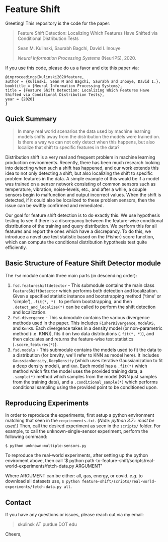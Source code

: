 # Feature Shift

Greeting! This repository is the code for the paper:

> Feature Shift Detection: Localizing Which Features Have Shifted via Conditional Distribution Tests
>
> Sean M. Kulinski, Saurabh Bagchi, David I. Inouye
>
> *Neural Information Processing Systems* (NeurIPS), 2020.

If you use this code, please do us a favor and cite this paper via:

```bibtext
@inproceedings{kulinski2020feature,
author = {Kulinski, Sean M and Bagchi, Saurabh and Inouye, David I.},
booktitle = {Neural Information Processing Systems},
title = {Feature Shift Detection: Localizing Which Features Have Shifted via Conditional Distribution Tests},
year = {2020}
}
```



## Quick Summary

> In many real world scenarios the data used by machine learning models shifts away from the distribution the models were trained on. Is there a way we can not only detect when this happens, but also localize that shift to specific features in the data?

Distribution shift is a very real and frequent problem in machine learning production environments. Recently, there has been much research looking into detecting when such a shift has happened, and our work extends this idea to not only detecting a shift, but also localizing the shift to specific problem features in the data. A simple example of this would be if a model was trained on a sensor network consisting of common sensors such as temperature, vibration, noise-levels, etc., and after a while, a couple sensors begin to malfunction and output incorrect values. When the shift is detected, if it could also be localized to these problem sensors, then the issue can be swiftly confirmed and remediated. 

Our goal for feature shift detection is to do exactly this. We use hypothesis testing to see if there is a discrepancy between the feature-wise conditional distributions of the training and query distribution. We perform this for all features and report the ones which have a discrepancy. To do this, we introduce a novel use test statistic based on the (Fisher) score function, which can compute the conditional distribution hypothesis test quite efficiently. 

## Basic Structure of  Feature Shift Detector module

The `fsd` module contain three main parts (in descending order):

1. `fsd.featureshiftdetector` - This submodule contains the main class `FeatureShiftDetector` which performs both detection and localization. Given a specified statistic instance and bootstrapping method ('time' or 'simple'), `.fit(*, *) ` to perform bootstrapping, and then `.detect_and_localize(*)` can be called to perform the shift detection and localization.
2. `fsd.divergence` - This submodule contains the various divergence methods used in the paper. This includes `FisherDivergence`, `ModelKS`, and `KnnKS`. Each divergence takes in a density model (or non-parametric method (i.e. KNN)), fits it on two data distributions (`.fit(*, *)`), and then calculates and returns the feature-wise test statistics (`.score_features(*)`). 
3. `fsd.models` - This submodule contains the models used to fit the data to a distribution (for brevity, we'll refer to KNN as model here). It includes `GaussianDensity`, `DeepDensity` (which uses iterative Gaussianization to fit a deep density model), and `Knn`. Each model has a `.fit(*)` which method which fits the model uses the provided training data, a `.sample(*)` method which samples from the model (KNN just samples from the training data), and a `.conditional_sample(*)` which performs conditional sampling using the provided point to be conditioned upon.

## Reproducing Experiments

In order to reproduce the experiments, first setup a python environment matching that seen in the `requirements.txt`. (*Note: python 3.7+ must be used.)* Then, call the desired experiment as seen in the `scripts/` folder. For example, to call the unknown-single-sensor experiment, perform the following command:

```
$ python unknown-multiple-sensors.py
```

To reproduce the real-world experiments, after setting up the python enviroment above, then call `$ python path-to-feature-shift/scripts/real-world-experiments/fetch-data.py ARGUMENT'

Where ARGUMENT can be either: all, gas, energy, or covid. *e.g.* to download all datasets use, `$ python feature-shift/scripts/real-world-experiments/fetch-data.py all`.

## Contact

If you have any questions or issues, please reach out via my email:

> skulinsk AT purdue DOT edu

Cheers,
